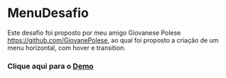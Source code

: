 # MenuDesafio

Este desafio foi proposto por meu amigo Giovanese Polese https://github.com/GiovanePolese, ao qual foi proposto a criação de um menu horizontal, com 
hover e transition.

### Clique aqui para o [Demo](https://endrich-machado.github.io/MenuDesafio/)

